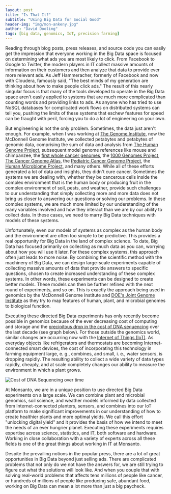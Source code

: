 ```yaml
---
layout: post
title: "Is That It?"
subtitle: "Using Big Data for Social Good"
header-img: "img/mon-ankeny.jpg"
author: "David Dooling"
tags: [big data, genomics, IoT, precision farming]
---
```


Reading through blog posts, press releases, and source code you can easily get
the impression that everyone working in the Big Data space is focused on
determining what ads you are most likely to click.  From Facebook to Google to
Twitter, the modern players in IT collect massive amounts of information on
their customers and then analyze that data to provide ever more relevant ads.
As Jeff Hammeracher, formerly of Facebook and now with Cloudera, famously said,
"The best minds of my generation are thinking about how to make people click
ads."  The result of this nearly singular focus is that many of the tools
developed to operate in the Big Data space aren't easily applied to systems
that are much more complicated than counting words and providing links to ads.
As anyone who has tried to use NoSQL databases for complicated work flows on
distributed systems can tell you, pushing the limits of these systems that
eschew features for speed can be fraught with peril, forcing you to do a lot of
engineering on your own.

But engineering is not the only problem. Sometimes, the data just aren't
enough.  For example, when I was working at [The Genome
Institute](http://genome.wustl.edu/), now the McDonnell Genome Institute, we
collected petabytes and petabytes of genomic data, comprising the sum of data
and analysis from [The Human Genome Project](http://www.genome.gov/10001772),
subsequent model genome references like mouse and chimpanzee, the [first whole
cancer genomes](http://www.ncbi.nlm.nih.gov/pmc/articles/PMC2603574/), the
[1000 Genomes Project](http://www.1000genomes.org/), [The Cancer Genome
Atlas](http://cancergenome.nih.gov/), the [Pediatric Cancer Genome
Project](http://www.pediatriccancergenomeproject.org/site/), the [Human
Microbiome Project](http://hmpdacc.org/), and many others.  While all of these
efforts generated a lot of data and insights, they didn't cure cancer.
Sometimes the systems we are dealing with, whether they be cancerous cells
inside the complex environment that is the human body or producing fruit in the
complex environment of soil, pests, and weather, provide such challenges to our
understanding that simply collecting more and more data does not bring us
closer to answering our questions or solving our problems.  In these complex
systems, we are much more limited by our understanding of the many variables
involved and how they interact than we are by our ability to collect data.  In
these cases, we need to marry Big Data techniques with models of these systems.

Unfortunately, even our models of systems as complex as the human body and the
environment are often too simple to be predictive.  This provides a real
opportunity for Big Data in the land of complex science.  To date, Big Data has
focused primarily on collecting as much data as you can, worrying about how you
will use it later.  For these complex systems, this approach often just leads
to more noise.  By combining the scientific method with the machinery of Big
Data, we can design large-scale experiments capable of collecting massive
amounts of data that provide answers to specific questions, chosen to create
increased understanding of these complex systems.  In other words, these
experiments can be designed to create better models.  These models can then be
further refined with the next round of experiments, and so on.  This is exactly
the approach being used in genomics by the McDonnell Genome Institute and
[DOE's Joint Genome Institute](http://jgi.doe.gov/) as they try to map features
of human, plant, and microbial genomes to biological function.

Executing these directed Big Data experiments has only recently become possible
in genomics because of the ever decreasing cost of computing and storage and
the [precipitous drop in the cost of DNA
sequencing](https://www.genome.gov/sequencingcosts/) over the last decade (see
graph below).  For those outside the genomics world, similar changes are
occurring now with the [Internet of Things
(IoT)](http://whatis.techtarget.com/definition/Internet-of-Things).  As
everyday objects like refrigerators and thermostats are becoming
Internet-connected smart devices, the cost of incorporating this technology in
farming equipment large, e. g., combines, and small, i. e., water sensors, is
dropping rapidly.  The resulting ability to collect a wide variety of data
types rapidly, cheaply, and at scale completely changes our ability to measure
the environment in which a plant grows.

![Cost of DNA Sequencing over time](https://www.genome.gov/images/content/cost_megabase_.jpg)

At Monsanto, we are in a unique position to use directed Big Data experiments
on a large scale.  We can combine plant and microbial genomics, soil science,
and weather models informed by data collected from Internet-connected planters,
sensors, and combines into our IoT platform to make significant improvements in
our understanding of how to create healthier plants and more optimal yields.
We call this effort "unlocking digital yield" and it provides the basis of how
we intend to meet the needs of an ever hungrier planet.  Executing these
experiments requires expertise across science, statistics, and IT, both
software and hardware.  Working in close collaboration with a variety of
experts across all these fields is one of the great things about working in IT
at Monsanto.

Despite the prevailing notions in the popular press, there are a lot of great
opportunities in Big Data beyond just selling ads.  There are complicated
problems that not only do we not have the answers for, we are still trying to
figure out what the solutions will look like.  And when you couple that with
solving real-world problems that affects tens millions of people like cancer,
or hundreds of millions of people like producing safe, abundant food, working
on Big Data can mean a lot more than just a big paycheck.
